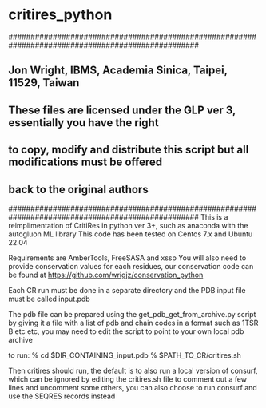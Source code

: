 # critires_python
###################################################################################################
## Jon Wright, IBMS, Academia Sinica, Taipei, 11529, Taiwan
## These files are licensed under the GLP ver 3, essentially you have the right
## to copy, modify and distribute this script but all modifications must be offered
## back to the original authors
###################################################################################################
This is a reimplimentation of CritiRes in python ver 3+, such as anaconda with the autogluon ML library
This code has been tested on Centos 7.x and Ubuntu 22.04

Requirements are AmberTools, FreeSASA and xssp
You will also need to provide conservation values for each residues, our conservation code
can be found at https://github.com/wrigjz/conservation_python

Each CR run must be done in a separate directory and the PDB input file must be called input.pdb

The pdb file can be prepared using the get_pdb_get_from_archive.py script by giving it a file with a list of pdb and chain codes in a format such as 1TSR B etc etc, you may need to edit the script to point to your own local pdb archive

to run:
% cd $DIR_CONTAINING_input.pdb
% $PATH_TO_CR/critires.sh

Then critires should run, the default is to also run a local version of consurf,  which can be ignored by editing the critires.sh file to comment out a few lines and uncomment some others, you can also choose to run consurf and use the SEQRES records instead
